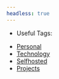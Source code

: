 ```yaml
---
headless: true
---
```

- Useful Tags:
* [Personal](/tags/personal/)
* [Technology](/tags/technology/)
* [Selfhosted](/tags/selfhosted/)
* [Projects](/tags/projects/)
